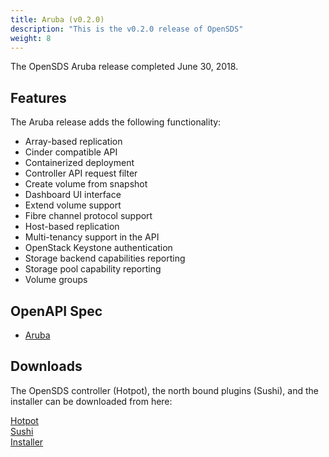 ```yaml
---
title: Aruba (v0.2.0)
description: "This is the v0.2.0 release of OpenSDS"
weight: 8
---
```


The OpenSDS Aruba release completed June 30, 2018.

## Features  

The Aruba release adds the following functionality:

* Array-based replication
* Cinder compatible API
* Containerized deployment
* Controller API request filter
* Create volume from snapshot
* Dashboard UI interface
* Extend volume support
* Fibre channel protocol support
* Host-based replication
* Multi-tenancy support in the API
* OpenStack Keystone authentication
* Storage backend capabilities reporting
* Storage pool capability reporting
* Volume groups

## OpenAPI Spec

* [Aruba](/guides/api-spec/aruba/)

## Downloads  

The OpenSDS controller (Hotpot), the north bound plugins (Sushi), and the
installer can be downloaded from here:

[Hotpot](https://github.com/opensds/opensds/releases/tag/v0.2.0)  
[Sushi](https://github.com/opensds/nbp/releases/tag/v0.2.0)  
[Installer](https://github.com/opensds/opensds-installer/releases/tag/v0.2.0)  

